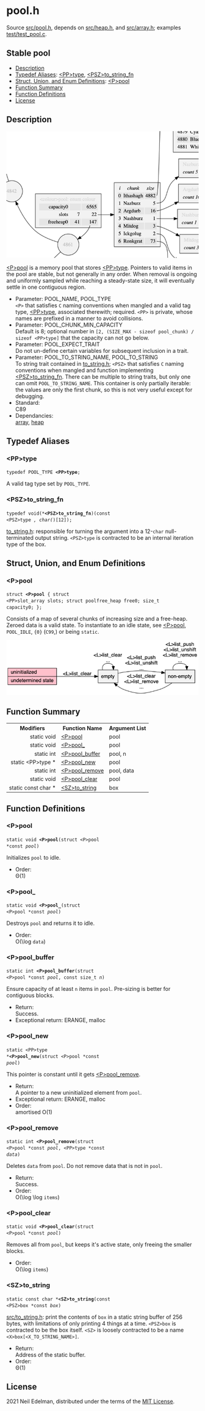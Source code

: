 # pool\.h #

Source [src/pool\.h](src/pool.h), depends on [src/heap\.h](src/heap.h), and [src/array\.h](src/array.h); examples [test/test\_pool\.c](test/test_pool.c)\.

## Stable pool ##

 * [Description](#user-content-preamble)
 * [Typedef Aliases](#user-content-typedef): [&lt;PP&gt;type](#user-content-typedef-7560d92f), [&lt;PSZ&gt;to_string_fn](#user-content-typedef-8b890812)
 * [Struct, Union, and Enum Definitions](#user-content-tag): [&lt;P&gt;pool](#user-content-tag-8aba39cb)
 * [Function Summary](#user-content-summary)
 * [Function Definitions](#user-content-fn)
 * [License](#user-content-license)

## <a id = "user-content-preamble" name = "user-content-preamble">Description</a> ##

![Example of Pool](web/pool.png)

[&lt;P&gt;pool](#user-content-tag-8aba39cb) is a memory pool that stores [&lt;PP&gt;type](#user-content-typedef-7560d92f)\. Pointers to valid items in the pool are stable, but not generally in any order\. When removal is ongoing and uniformly sampled while reaching a steady\-state size, it will eventually settle in one contiguous region\.



 * Parameter: POOL\_NAME, POOL\_TYPE  
   `<P>` that satisfies `C` naming conventions when mangled and a valid tag type, [&lt;PP&gt;type](#user-content-typedef-7560d92f), associated therewith; required\. `<PP>` is private, whose names are prefixed in a manner to avoid collisions\.
 * Parameter: POOL\_CHUNK\_MIN\_CAPACITY  
   Default is 8; optional number in `[2, (SIZE_MAX - sizeof pool_chunk) / sizeof <PP>type]` that the capacity can not go below\.
 * Parameter: POOL\_EXPECT\_TRAIT  
   Do not un\-define certain variables for subsequent inclusion in a trait\.
 * Parameter: POOL\_TO\_STRING\_NAME, POOL\_TO\_STRING  
   To string trait contained in [to\_string\.h](to_string.h); `<PSZ>` that satisfies `C` naming conventions when mangled and function implementing [&lt;PSZ&gt;to_string_fn](#user-content-typedef-8b890812)\. There can be multiple to string traits, but only one can omit `POOL_TO_STRING_NAME`\. This container is only partially iterable: the values are only the first chunk, so this is not very useful except for debugging\.
 * Standard:  
   C89
 * Dependancies:  
   [array](https://github.com/neil-edelman/array), [heap](https://github.com/neil-edelman/heap)


## <a id = "user-content-typedef" name = "user-content-typedef">Typedef Aliases</a> ##

### <a id = "user-content-typedef-7560d92f" name = "user-content-typedef-7560d92f">&lt;PP&gt;type</a> ###

<code>typedef POOL_TYPE <strong>&lt;PP&gt;type</strong>;</code>

A valid tag type set by `POOL_TYPE`\.



### <a id = "user-content-typedef-8b890812" name = "user-content-typedef-8b890812">&lt;PSZ&gt;to_string_fn</a> ###

<code>typedef void(*<strong>&lt;PSZ&gt;to_string_fn</strong>)(const &lt;PSZ&gt;type *, char(*)[12]);</code>

[to\_string\.h](to_string.h): responsible for turning the argument into a 12\-`char` null\-terminated output string\. `<PSZ>type` is contracted to be an internal iteration type of the box\.



## <a id = "user-content-tag" name = "user-content-tag">Struct, Union, and Enum Definitions</a> ##

### <a id = "user-content-tag-8aba39cb" name = "user-content-tag-8aba39cb">&lt;P&gt;pool</a> ###

<code>struct <strong>&lt;P&gt;pool</strong> { struct &lt;PP&gt;slot_array slots; struct poolfree_heap free0; size_t capacity0; };</code>

Consists of a map of several chunks of increasing size and a free\-heap\. Zeroed data is a valid state\. To instantiate to an idle state, see [&lt;P&gt;pool](#user-content-fn-8aba39cb), `POOL_IDLE`, `{0}` \(`C99`,\) or being `static`\.

![States.](web/states.png)



## <a id = "user-content-summary" name = "user-content-summary">Function Summary</a> ##

<table>

<tr><th>Modifiers</th><th>Function Name</th><th>Argument List</th></tr>

<tr><td align = right>static void</td><td><a href = "#user-content-fn-8aba39cb">&lt;P&gt;pool</a></td><td>pool</td></tr>

<tr><td align = right>static void</td><td><a href = "#user-content-fn-f728a3fc">&lt;P&gt;pool_</a></td><td>pool</td></tr>

<tr><td align = right>static int</td><td><a href = "#user-content-fn-3579e316">&lt;P&gt;pool_buffer</a></td><td>pool, n</td></tr>

<tr><td align = right>static &lt;PP&gt;type *</td><td><a href = "#user-content-fn-e71c341a">&lt;P&gt;pool_new</a></td><td>pool</td></tr>

<tr><td align = right>static int</td><td><a href = "#user-content-fn-95972ccc">&lt;P&gt;pool_remove</a></td><td>pool, data</td></tr>

<tr><td align = right>static void</td><td><a href = "#user-content-fn-96f5dc51">&lt;P&gt;pool_clear</a></td><td>pool</td></tr>

<tr><td align = right>static const char *</td><td><a href = "#user-content-fn-b11709d3">&lt;SZ&gt;to_string</a></td><td>box</td></tr>

</table>



## <a id = "user-content-fn" name = "user-content-fn">Function Definitions</a> ##

### <a id = "user-content-fn-8aba39cb" name = "user-content-fn-8aba39cb">&lt;P&gt;pool</a> ###

<code>static void <strong>&lt;P&gt;pool</strong>(struct &lt;P&gt;pool *const <em>pool</em>)</code>

Initializes `pool` to idle\.

 * Order:  
   &#920;\(1\)




### <a id = "user-content-fn-f728a3fc" name = "user-content-fn-f728a3fc">&lt;P&gt;pool_</a> ###

<code>static void <strong>&lt;P&gt;pool_</strong>(struct &lt;P&gt;pool *const <em>pool</em>)</code>

Destroys `pool` and returns it to idle\.

 * Order:  
   &#927;\(\\log `data`\)




### <a id = "user-content-fn-3579e316" name = "user-content-fn-3579e316">&lt;P&gt;pool_buffer</a> ###

<code>static int <strong>&lt;P&gt;pool_buffer</strong>(struct &lt;P&gt;pool *const <em>pool</em>, const size_t <em>n</em>)</code>

Ensure capacity of at least `n` items in `pool`\. Pre\-sizing is better for contiguous blocks\.

 * Return:  
   Success\.
 * Exceptional return: ERANGE, malloc  




### <a id = "user-content-fn-e71c341a" name = "user-content-fn-e71c341a">&lt;P&gt;pool_new</a> ###

<code>static &lt;PP&gt;type *<strong>&lt;P&gt;pool_new</strong>(struct &lt;P&gt;pool *const <em>pool</em>)</code>

This pointer is constant until it gets [&lt;P&gt;pool_remove](#user-content-fn-95972ccc)\.

 * Return:  
   A pointer to a new uninitialized element from `pool`\.
 * Exceptional return: ERANGE, malloc  
 * Order:  
   amortised O\(1\)




### <a id = "user-content-fn-95972ccc" name = "user-content-fn-95972ccc">&lt;P&gt;pool_remove</a> ###

<code>static int <strong>&lt;P&gt;pool_remove</strong>(struct &lt;P&gt;pool *const <em>pool</em>, &lt;PP&gt;type *const <em>data</em>)</code>

Deletes `data` from `pool`\. Do not remove data that is not in `pool`\.

 * Return:  
   Success\.
 * Order:  
   &#927;\(\\log \\log `items`\)




### <a id = "user-content-fn-96f5dc51" name = "user-content-fn-96f5dc51">&lt;P&gt;pool_clear</a> ###

<code>static void <strong>&lt;P&gt;pool_clear</strong>(struct &lt;P&gt;pool *const <em>pool</em>)</code>

Removes all from `pool`, but keeps it's active state, only freeing the smaller blocks\.

 * Order:  
   &#927;\(\\log `items`\)




### <a id = "user-content-fn-b11709d3" name = "user-content-fn-b11709d3">&lt;SZ&gt;to_string</a> ###

<code>static const char *<strong>&lt;SZ&gt;to_string</strong>(const &lt;PSZ&gt;box *const <em>box</em>)</code>

[src/to\_string\.h](src/to_string.h): print the contents of `box` in a static string buffer of 256 bytes, with limitations of only printing 4 things at a time\. `<PSZ>box` is contracted to be the box itself\. `<SZ>` is loosely contracted to be a name `<X>box[<X_TO_STRING_NAME>]`\.

 * Return:  
   Address of the static buffer\.
 * Order:  
   &#920;\(1\)






## <a id = "user-content-license" name = "user-content-license">License</a> ##

2021 Neil Edelman, distributed under the terms of the [MIT License](https://opensource.org/licenses/MIT)\.



